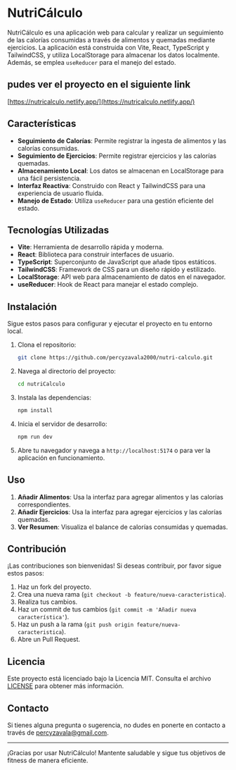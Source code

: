 # NutriCálculo

NutriCálculo es una aplicación web para calcular y realizar un seguimiento de las calorías consumidas a través de alimentos y quemadas mediante ejercicios. La aplicación está construida con Vite, React, TypeScript y TailwindCSS, y utiliza LocalStorage para almacenar los datos localmente. Además, se emplea `useReducer` para el manejo del estado.
## pudes ver el proyecto en el siguiente link
[https://nutricalculo.netlify.app/](https://nutricalculo.netlify.app/)
## Características

- **Seguimiento de Calorías**: Permite registrar la ingesta de alimentos y las calorías consumidas.
- **Seguimiento de Ejercicios**: Permite registrar ejercicios y las calorías quemadas.
- **Almacenamiento Local**: Los datos se almacenan en LocalStorage para una fácil persistencia.
- **Interfaz Reactiva**: Construido con React y TailwindCSS para una experiencia de usuario fluida.
- **Manejo de Estado**: Utiliza `useReducer` para una gestión eficiente del estado.

## Tecnologías Utilizadas

- **Vite**: Herramienta de desarrollo rápida y moderna.
- **React**: Biblioteca para construir interfaces de usuario.
- **TypeScript**: Superconjunto de JavaScript que añade tipos estáticos.
- **TailwindCSS**: Framework de CSS para un diseño rápido y estilizado.
- **LocalStorage**: API web para almacenamiento de datos en el navegador.
- **useReducer**: Hook de React para manejar el estado complejo.

## Instalación

Sigue estos pasos para configurar y ejecutar el proyecto en tu entorno local.

1. Clona el repositorio:

    ```bash
    git clone https://github.com/percyzavala2000/nutri-calculo.git
    ```

2. Navega al directorio del proyecto:

    ```bash
    cd nutriCalculo
    ```

3. Instala las dependencias:

    ```bash
    npm install
    ```

4. Inicia el servidor de desarrollo:

    ```bash
    npm run dev
    ```

5. Abre tu navegador y navega a `http://localhost:5174` o  para ver la aplicación en funcionamiento.

## Uso

1. **Añadir Alimentos**: Usa la interfaz para agregar alimentos y las calorías correspondientes.
2. **Añadir Ejercicios**: Usa la interfaz para agregar ejercicios y las calorías quemadas.
3. **Ver Resumen**: Visualiza el balance de calorías consumidas y quemadas.

## Contribución

¡Las contribuciones son bienvenidas! Si deseas contribuir, por favor sigue estos pasos:

1. Haz un fork del proyecto.
2. Crea una nueva rama (`git checkout -b feature/nueva-caracteristica`).
3. Realiza tus cambios.
4. Haz un commit de tus cambios (`git commit -m 'Añadir nueva característica'`).
5. Haz un push a la rama (`git push origin feature/nueva-caracteristica`).
6. Abre un Pull Request.

## Licencia

Este proyecto está licenciado bajo la Licencia MIT. Consulta el archivo [LICENSE](LICENSE) para obtener más información.

## Contacto

Si tienes alguna pregunta o sugerencia, no dudes en ponerte en contacto a través de [percyzavala@gmail.com](mailto:percyzavala@gmail.com).

---

¡Gracias por usar NutriCálculo! Mantente saludable y sigue tus objetivos de fitness de manera eficiente.
